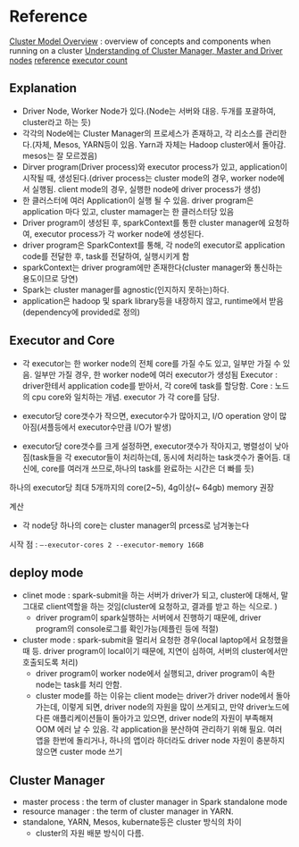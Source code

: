 
# Reference
[Cluster Model Overview](https://spark.apache.org/docs/latest/cluster-overview.html) : overview of concepts and components when running on a cluster
[Understanding of Cluster Manager, Master and Driver nodes](https://stackoverflow.com/a/40560068/4352506)
[reference](https://aws.amazon.com/blogs/big-data/best-practices-for-successfully-managing-memory-for-apache-spark-applications-on-amazon-emr/)
[executor count](https://jaemunbro.medium.com/spark-executor-%EA%B0%9C%EC%88%98-%EC%A0%95%ED%95%98%EA%B8%B0-b9f0e0cc1fd8)

## Explanation
- Driver Node, Worker Node가 있다.(Node는 서버와 대응. 두개를 포괄하여, cluster라고 하는 듯)
- 각각의 Node에는 Cluster Manager의 프로세스가 존재하고, 각 리소스를 관리한다.(자체, Mesos, YARN등이 있음. Yarn과 자체는 Hadoop cluster에서 돌아감. mesos는 잘 모르겠음)
- Dirver program(Driver process)와 executor process가 있고, application이 시작될 때, 생성된다.(driver process는 cluster mode의 경우, worker node에서 실행됨. client mode의 경우, 실행한 node에 driver process가 생성)
- 한 클러스터에 여러 Application이 실행 될 수 있음. driver program은 application 마다 있고, cluster mamager는 한 클러스터당 있음
- Driver program이 생성된 후, sparkContext를 통한 cluster manager에 요청하여, executor process가 각 worker node에 생성된다.
- driver program은 SparkContext를 통해, 각 node의 executor로 application code를 전달한 후, task를 전달하여, 실행시키게 함
- sparkContext는 driver program에만 존재한다(cluster manager와 통신하는 용도이므로 당연)
- Spark는 cluster manager를 agnostic(인지하지 못하는)하다.
- application은 hadoop 및 spark library등을 내장하지 않고, runtime에서 받음 (dependency에 provided로 정의)


## Executor and Core
- 각 executor는 한 worker node의 전체 core를 가질 수도 있고, 일부만 가질 수 있음. 일부만 가질 경우, 한 worker node에 여러 executor가 생성됨
Executor : driver한테서 application code를 받아서, 각 core에 task를 할당함.
Core : 노드의 cpu core와 일치하는 개념. executor 가 각 core를 담당.

- executor당 core갯수가 작으면, executor수가 많아지고, I/O operation 양이 많아짐(셔플등에서 executor수만큼 I/O가 발생)
- executor당 core갯수를 크게 설정하면, executor갯수가 작아지고, 병렬성이 낮아짐(task들을 각 executor들이 처리하는데, 동시에 처리하는 task갯수가 줄어듬. 대신에, core를 여러개 쓰므로,하나의 task를 완료하는 시간은 더 빠를 듯)

하나의 executor당 최대 5개까지의 core(2~5), 4g이상(~ 64gb) memory 권장

계산
- 각 node당 하나의 core는 cluster manager의 prcess로 남겨놓는다

시작 점 : ```—-executor-cores 2 --executor-memory 16GB```

## deploy mode
- clinet mode : spark-submit을 하는 서버가 driver가 되고, cluster에 대해서, 말그대로 client역할을 하는 것임(cluster에 요청하고, 결과를 받고 하는 식으로. )
  - driver program이 spark실행하는 서버에서 진행하기 때문에, driver program의 console로그를 확인가능(제플린 등에 적절)
- cluster mode : spark-submit을 멀리서 요청한 경우(local laptop에서 요청했을 때 등. driver program이 local이기 때문에, 지연이 심하여, 서버의 cluster에서만 호출되도록 처리)
  - driver program이 worker node에서 실행되고, driver program이 속한 node는 task를 처리 안함.
  - cluster mode를 하는 이유는 client mode는 driver가 driver node에서 돌아가는데, 이렇게 되면, driver node의 자원을 많이 쓰게되고, 만약 driver노드에 다른 애플리케이션들이 돌아가고 있으면, driver node의 자원이 부족해져 OOM 에러 날 수 있음. 각 application을 분산하여 관리하기 위해 필요. 여러 앱을 한번에 돌리거나, 하나의 앱이라 하더라도 driver node 자원이 충분하지 않으면 custer mode 쓰기

## Cluster Manager
- master process : the term of cluster manager in Spark standalone mode
- resource manager : the term of cluster manager in YARN.
- standalone, YARN, Mesos, kubernate등은 cluster 방식의 차이
    - cluster의 자원 배분 방식이 다름.
